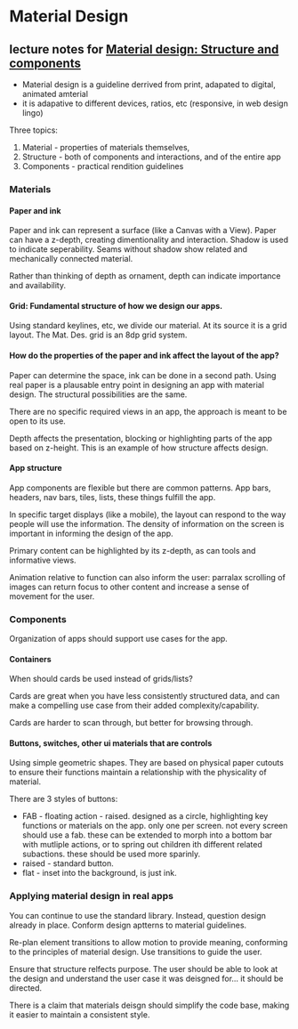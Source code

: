 # Material Design
## lecture notes for [Material design: Structure and components](https://www.youtube.com/watch?v=dZqzz5lZFvo)

* Material design is a guideline derrived from print, adapated to digital, animated amterial
* it is adapative to different devices, ratios, etc (responsive, in web design lingo)

Three topics:
1. Material - properties of materials themselves, 
2. Structure - both of components and interactions, and of the entire app
3. Components - practical rendition guidelines

### Materials

#### Paper and ink

Paper and ink can represent a surface (like a Canvas with a View). Paper can have a z-depth, creating dimentionality and interaction. Shadow is used to indicate seperability. Seams without shadow show related and mechanically connected material.

Rather than thinking of depth as ornament, depth can indicate importance and availability.

#### Grid: Fundamental structure of how we design our apps.

Using standard keylines, etc, we divide our material. At its source it is a grid layout. The Mat. Des. grid is an 8dp grid system.

#### How do the properties of the paper and ink affect the layout of the app?

Paper can determine the space, ink can be done in a second path. Using real paper is a plausable entry point in designing an app with material design. The structural possibilities are the same.

There are no specific required views in an app, the approach is meant to be open to its use.

Depth affects the presentation, blocking or highlighting parts of the app based on z-height. This is an example of how structure affects design.

#### App structure

App components are flexible but there are common patterns. App bars, headers, nav bars, tiles, lists, these things fulfill the app.

In specific target displays (like a mobile), the layout can respond to the way people will use the information. The density of information on the screen is important in informing the design of the app.

Primary content can be highlighted by its z-depth, as can tools and informative views.

Animation relative to function can also inform the user: parralax scrolling of images can return focus to other content and increase a sense of movement for the user.

### Components

Organization of apps should support use cases for the app. 

#### Containers 
When should cards be used instead of grids/lists?

Cards are great when you have less consistently structured data, and can make a compelling use case from their added complexity/capability.

Cards are harder to scan through, but better for browsing through.

#### Buttons, switches, other ui materials that are controls

Using simple geometric shapes. They are based on physical paper cutouts to ensure their functions maintain a relationship with the physicality of material.

There are 3 styles of buttons:

* FAB - floating action - raised. designed as a circle, highlighting key functions or materials on the app. only one per screen. not every screen should use a fab.
these can be extended to morph into a bottom bar with mutliple actions, or to spring out children ith different related subactions. these should be used more sparinly.
* raised - standard button.
* flat - inset into the background, is just ink.

### Applying material design in real apps
You can continue to use the standard library. Instead, question design already in place. Conform design aptterns to material guidelines. 

Re-plan element transitions to allow motion to provide meaning, conforming to the principles of material design. Use transitions to guide the user.

Ensure that structure relfects purpose. The user should be able to look at the design and understand the user case it was deisgned for... it should be directed.

There is a claim that materials deisgn should simplify the code base, making it easier to maintain a consistent style.
